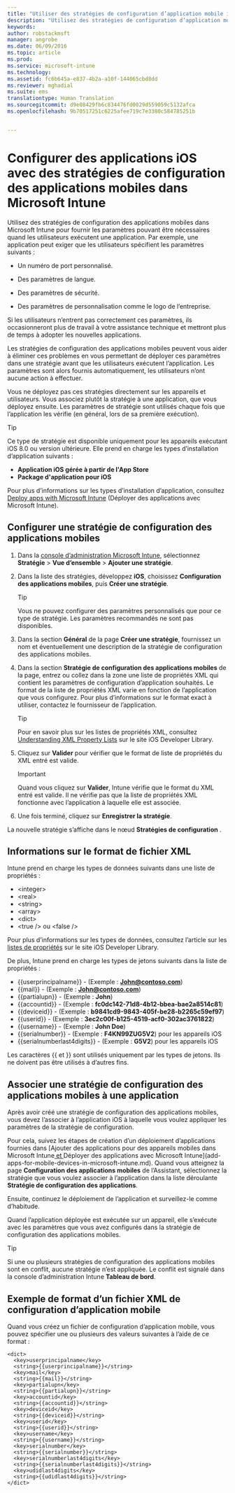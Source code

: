 ```yaml
---
title: "Utiliser des stratégies de configuration d’application mobile iOS | Microsoft Intune"
description: "Utilisez des stratégies de configuration d’application mobile dans Intune pour fournir les paramètres pouvant être nécessaires quand les utilisateurs exécutent une application iOS."
keywords: 
author: robstackmsft
manager: angrobe
ms.date: 06/09/2016
ms.topic: article
ms.prod: 
ms.service: microsoft-intune
ms.technology: 
ms.assetid: fc6b645a-e837-4b2a-a10f-144065cbd8dd
ms.reviewer: mghadial
ms.suite: ems
translationtype: Human Translation
ms.sourcegitcommit: d9e08429fb6c834476fd0029d559059c5132afca
ms.openlocfilehash: 9b70517251c6225afee719c7e3380c584785251b


---
```


# Configurer des applications iOS avec des stratégies de configuration des applications mobiles dans Microsoft Intune
Utilisez des stratégies de configuration des applications mobiles dans Microsoft Intune pour fournir les paramètres pouvant être nécessaires quand les utilisateurs exécutent une application. Par exemple, une application peut exiger que les utilisateurs spécifient les paramètres suivants :

-   Un numéro de port personnalisé.

-   Des paramètres de langue.

-   Des paramètres de sécurité.

-   Des paramètres de personnalisation comme le logo de l’entreprise.

Si les utilisateurs n’entrent pas correctement ces paramètres, ils occasionneront plus de travail à votre assistance technique et mettront plus de temps à adopter les nouvelles applications.

Les stratégies de configuration des applications mobiles peuvent vous aider à éliminer ces problèmes en vous permettant de déployer ces paramètres dans une stratégie avant que les utilisateurs exécutent l’application. Les paramètres sont alors fournis automatiquement, les utilisateurs n’ont aucune action à effectuer.

Vous ne déployez pas ces stratégies directement sur les appareils et utilisateurs. Vous associez plutôt la stratégie à une application, que vous déployez ensuite. Les paramètres de stratégie sont utilisés chaque fois que l’application les vérifie (en général, lors de sa première exécution).

> [!TIP]
> Ce type de stratégie est disponible uniquement pour les appareils exécutant iOS 8.0 ou version ultérieure. Elle prend en charge les types d’installation d’application suivants :
>
> -   **Application iOS gérée à partir de l'App Store**
> -   **Package d'application pour iOS**
>
> Pour plus d’informations sur les types d’installation d’application, consultez [Deploy apps with Microsoft Intune](deploy-apps.md) (Déployer des applications avec Microsoft Intune).

## Configurer une stratégie de configuration des applications mobiles

1.  Dans la [console d’administration Microsoft Intune](https://manage.microsoft.com), sélectionnez **Stratégie** &gt; **Vue d’ensemble** &gt; **Ajouter une stratégie**.

2.  Dans la liste des stratégies, développez **iOS**, choisissez **Configuration des applications mobiles**, puis **Créer une stratégie**.

    > [!TIP]
    > Vous ne pouvez configurer des paramètres personnalisés que pour ce type de stratégie. Les paramètres recommandés ne sont pas disponibles.

3.  Dans la section **Général** de la page **Créer une stratégie**, fournissez un nom et éventuellement une description de la stratégie de configuration des applications mobiles.

4.  Dans la section **Stratégie de configuration des applications mobiles** de la page, entrez ou collez dans la zone une liste de propriétés XML qui contient les paramètres de configuration d’application souhaités. Le format de la liste de propriétés XML varie en fonction de l’application que vous configurez. Pour plus d’informations sur le format exact à utiliser, contactez le fournisseur de l’application.

    > [!TIP]
    > Pour en savoir plus sur les listes de propriétés XML, consultez [Understanding XML Property Lists](https://developer.apple.com/library/ios/documentation/Cocoa/Conceptual/PropertyLists/UnderstandXMLPlist/UnderstandXMLPlist.html) sur le site iOS Developer Library.

5.  Cliquez sur **Valider** pour vérifier que le format de liste de propriétés du XML entré est valide.

    > [!IMPORTANT]
    > Quand vous cliquez sur **Valider**, Intune vérifie que le format du XML entré est valide. Il ne vérifie pas que la liste de propriétés XML fonctionne avec l’application à laquelle elle est associée.

6.  Une fois terminé, cliquez sur **Enregistrer la stratégie**.

La nouvelle stratégie s’affiche dans le nœud **Stratégies de configuration** .

## Informations sur le format de fichier XML

Intune prend en charge les types de données suivants dans une liste de propriétés :
    
- &lt;integer&gt;
- &lt;real&gt;
- &lt;string&gt;
- &lt;array&gt;
- &lt;dict&gt;
- &lt;true /&gt; ou &lt;false /&gt;
     
Pour plus d’informations sur les types de données, consultez l’article sur les [listes de propriétés](https://developer.apple.com/library/ios/documentation/Cocoa/Conceptual/PropertyLists/AboutPropertyLists/AboutPropertyLists.html) sur le site iOS Developer Library.

De plus, Intune prend en charge les types de jetons suivants dans la liste de propriétés :
- \{\{userprincipalname\}\} - (Exemple : **John@contoso.com**)
- \{\{mail\}\} - (Exemple : **John@contoso.com**)
- \{\{partialupn\}\} - (Exemple : **John**)
- \{\{accountid\}\} - (Exemple : **fc0dc142-71d8-4b12-bbea-bae2a8514c81**)
- \{\{deviceid\}\} - (Exemple : **b9841cd9-9843-405f-be28-b2265c59ef97**)
- \{\{userid\}\} - (Exemple : **3ec2c00f-b125-4519-acf0-302ac3761822**)
- \{\{username\}\} - (Exemple : **John Doe**)
- \{\{serialnumber\}\} - (Exemple : **F4KN99ZUG5V2**) pour les appareils iOS
- \{\{serialnumberlast4digits\}\} - (Exemple : **G5V2**) pour les appareils iOS
    
Les caractères \{\{ et \}\} sont utilisés uniquement par les types de jetons. Ils ne doivent pas être utilisés à d’autres fins.

## Associer une stratégie de configuration des applications mobiles à une application
Après avoir créé une stratégie de configuration des applications mobiles, vous devez l’associer à l’application iOS à laquelle vous voulez appliquer les paramètres de la stratégie de configuration.

Pour cela, suivez les étapes de création d’un déploiement d’applications fournies dans [Ajouter des applications pour des appareils mobiles dans Microsoft Intune[ et ](deploy-apps-in-microsoft-intune.md)Déployer des applications avec Microsoft Intune](add-apps-for-mobile-devices-in-microsoft-intune.md). Quand vous atteignez la page **Configuration des applications mobiles** de l’Assistant, sélectionnez la stratégie que vous voulez associer à l’application dans la liste déroulante **Stratégie de configuration des applications**.

Ensuite, continuez le déploiement de l’application et surveillez-le comme d’habitude.

Quand l’application déployée est exécutée sur un appareil, elle s’exécute avec les paramètres que vous avez configurés dans la stratégie de configuration des applications mobiles.

> [!TIP]
> Si une ou plusieurs stratégies de configuration des applications mobiles sont en conflit, aucune stratégie n’est appliquée. Le conflit est signalé dans la console d’administration Intune **Tableau de bord**.

## Exemple de format d’un fichier XML de configuration d’application mobile

Quand vous créez un fichier de configuration d’application mobile, vous pouvez spécifier une ou plusieurs des valeurs suivantes à l’aide de ce format :

```
<dict>
  <key>userprincipalname</key>
  <string>{{userprincipalname}}</string>
  <key>mail</key>
  <string>{{mail}}</string>
  <key>partialupn</key>
  <string>{{partialupn}}</string>
  <key>accountid</key>
  <string>{{accountid}}</string>
  <key>deviceid</key>
  <string>{{deviceid}}</string>
  <key>userid</key>
  <string>{{userid}}</string>
  <key>username</key>
  <string>{{username}}</string>
  <key>serialnumber</key>
  <string>{{serialnumber}}</string>
  <key>serialnumberlast4digits</key>
  <string>{{serialnumberlast4digits}}</string>
  <key>udidlast4digits</key>
  <string>{{udidlast4digits}}</string>
</dict>

```



<!--HONumber=Sep16_HO2-->


